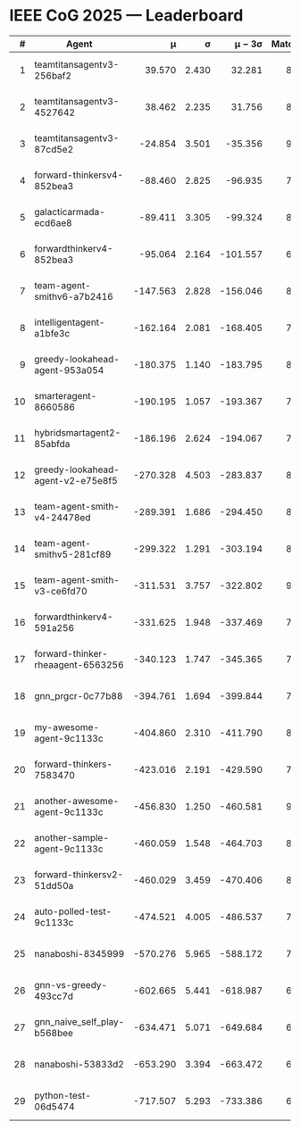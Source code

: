 # IEEE CoG 2025 — Leaderboard

| # | Agent | μ | σ | μ − 3σ | Matches | Updated |
|---:|---|---:|---:|---:|---:|---|
| 1 | teamtitansagentv3-256baf2 | 39.570 | 2.430 | 32.281 | 8720 | 2025-08-20 11:08 |
| 2 | teamtitansagentv3-4527642 | 38.462 | 2.235 | 31.756 | 8014 | 2025-08-20 11:08 |
| 3 | teamtitansagentv3-87cd5e2 | -24.854 | 3.501 | -35.356 | 9046 | 2025-08-20 11:08 |
| 4 | forward-thinkersv4-852bea3 | -88.460 | 2.825 | -96.935 | 7132 | 2025-08-20 11:08 |
| 5 | galacticarmada-ecd6ae8 | -89.411 | 3.305 | -99.324 | 8380 | 2025-08-20 11:08 |
| 6 | forwardthinkerv4-852bea3 | -95.064 | 2.164 | -101.557 | 6798 | 2025-08-20 11:08 |
| 7 | team-agent-smithv6-a7b2416 | -147.563 | 2.828 | -156.046 | 8220 | 2025-08-20 11:08 |
| 8 | intelligentagent-a1bfe3c | -162.164 | 2.081 | -168.405 | 7085 | 2025-08-20 11:08 |
| 9 | greedy-lookahead-agent-953a054 | -180.375 | 1.140 | -183.795 | 8244 | 2025-08-20 11:08 |
| 10 | smarteragent-8660586 | -190.195 | 1.057 | -193.367 | 7239 | 2025-08-20 11:08 |
| 11 | hybridsmartagent2-85abfda | -186.196 | 2.624 | -194.067 | 7730 | 2025-08-20 11:08 |
| 12 | greedy-lookahead-agent-v2-e75e8f5 | -270.328 | 4.503 | -283.837 | 8144 | 2025-08-20 11:08 |
| 13 | team-agent-smith-v4-24478ed | -289.391 | 1.686 | -294.450 | 8982 | 2025-08-20 11:08 |
| 14 | team-agent-smithv5-281cf89 | -299.322 | 1.291 | -303.194 | 8640 | 2025-08-20 11:08 |
| 15 | team-agent-smith-v3-ce6fd70 | -311.531 | 3.757 | -322.802 | 9062 | 2025-08-20 11:08 |
| 16 | forwardthinkerv4-591a256 | -331.625 | 1.948 | -337.469 | 7328 | 2025-08-20 11:08 |
| 17 | forward-thinker-rheaagent-6563256 | -340.123 | 1.747 | -345.365 | 7780 | 2025-08-20 11:08 |
| 18 | gnn_prgcr-0c77b88 | -394.761 | 1.694 | -399.844 | 7770 | 2025-08-20 11:08 |
| 19 | my-awesome-agent-9c1133c | -404.860 | 2.310 | -411.790 | 8840 | 2025-08-20 11:08 |
| 20 | forward-thinkers-7583470 | -423.016 | 2.191 | -429.590 | 7720 | 2025-08-20 11:08 |
| 21 | another-awesome-agent-9c1133c | -456.830 | 1.250 | -460.581 | 9100 | 2025-08-20 11:08 |
| 22 | another-sample-agent-9c1133c | -460.059 | 1.548 | -464.703 | 8120 | 2025-08-20 11:08 |
| 23 | forward-thinkersv2-51dd50a | -460.029 | 3.459 | -470.406 | 8600 | 2025-08-20 11:08 |
| 24 | auto-polled-test-9c1133c | -474.521 | 4.005 | -486.537 | 7980 | 2025-08-20 11:08 |
| 25 | nanaboshi-8345999 | -570.276 | 5.965 | -588.172 | 7120 | 2025-08-20 11:08 |
| 26 | gnn-vs-greedy-493cc7d | -602.665 | 5.441 | -618.987 | 6680 | 2025-08-20 11:08 |
| 27 | gnn_naive_self_play-b568bee | -634.471 | 5.071 | -649.684 | 6940 | 2025-08-20 11:08 |
| 28 | nanaboshi-53833d2 | -653.290 | 3.394 | -663.472 | 6300 | 2025-08-20 11:08 |
| 29 | python-test-06d5474 | -717.507 | 5.293 | -733.386 | 6870 | 2025-08-20 11:08 |
